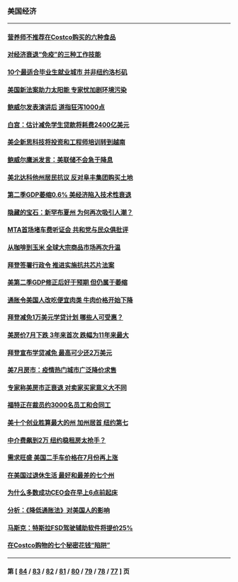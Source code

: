 ### 美国经济
---
#### [营养师不推荐在Costco购买的六种食品](../../pages/ncid1078158/n13803881.md) 
#### [对经济衰退“免疫”的三种工作技能](../../pages/ncid1078158/n13811080.md) 
#### [10个最适合毕业生就业城市 并非纽约洛杉矶](../../pages/ncid1078158/n13811681.md) 
#### [美国新法案助力太阳能 专家忧加剧环境污染](../../pages/ncid1078158/n13811356.md) 
#### [鲍威尔发表演讲后 道指狂泻1000点](../../pages/ncid1078158/n13811019.md) 
#### [白宫：估计减免学生贷款将耗费2400亿美元](../../pages/ncid1078158/n13810957.md) 
#### [美企新思科技将投资和工程师培训转到越南](../../pages/ncid1078158/n13810915.md) 
#### [鲍威尔鹰派发言：美联储不会急于降息](../../pages/ncid1078158/n13810859.md) 
#### [美北达科他州居民抗议 反对阜丰集团购买土地](../../pages/ncid1078158/n13810771.md) 
#### [第二季GDP萎缩0.6% 美经济陷入技术性衰退](../../pages/ncid1078158/n13810687.md) 
#### [隐藏的宝石：新罕布夏州 为何再次吸引人潮？](../../pages/ncid1078158/n13810529.md) 
#### [MTA首场堵车费听证会 共和党与民众俱批评](../../pages/ncid1078158/n13810470.md) 
#### [从咖啡到玉米 全球大宗商品市场再次升温](../../pages/ncid1078158/n13810346.md) 
#### [拜登签署行政令 推进实施抗共芯片法案](../../pages/ncid1078158/n13810148.md) 
#### [美第二季GDP修正后好于预期 但仍属于萎缩](../../pages/ncid1078158/n13810044.md) 
#### [通胀令美国人改吃便宜肉类 牛肉价格开始下降](../../pages/ncid1078158/n13809752.md) 
#### [拜登减免1万美元学贷计划 哪些人可受惠？](../../pages/ncid1078158/n13809400.md) 
#### [美房价7月下跌 3年来首次 跌幅为11年来最大](../../pages/ncid1078158/n13809389.md) 
#### [拜登宣布学贷减免 最高可少还2万美元](../../pages/ncid1078158/n13809308.md) 
#### [美7月房市：疫情热门城市广泛降价求售](../../pages/ncid1078158/n13808987.md) 
#### [专家称美房市正衰退 对卖家买家意义大不同](../../pages/ncid1078158/n13808627.md) 
#### [福特正在裁员约3000名员工和合同工](../../pages/ncid1078158/n13807927.md) 
#### [美十个创业胜算最大的州 加州居首 纽约第七](../../pages/ncid1078158/n13807711.md) 
#### [中介费飙到2万 纽约稳租房太抢手？](../../pages/ncid1078158/n13807401.md) 
#### [需求旺盛 美国二手车价格在7月份再上涨](../../pages/ncid1078158/n13807336.md) 
#### [在美国过退休生活 最好和最差的七个州](../../pages/ncid1078158/n13807260.md) 
#### [为什么多数成功CEO会在早上6点前起床](../../pages/ncid1078158/n13805603.md) 
#### [分析：《降低通胀法》对美国人的影响](../../pages/ncid1078158/n13807179.md) 
#### [马斯克：特斯拉FSD驾驶辅助软件将提价25%](../../pages/ncid1078158/n13807264.md) 
#### [在Costco购物的七个秘密花钱“陷阱”](../../pages/ncid1078158/n13806268.md) 

---
#### 第 [ [84](./84.md) / [83](./83.md) / [82](./82.md) / [81](./81.md) / [80](./80.md) / [79](./79.md) / [78](./78.md) / [77](./77.md) ] 页
